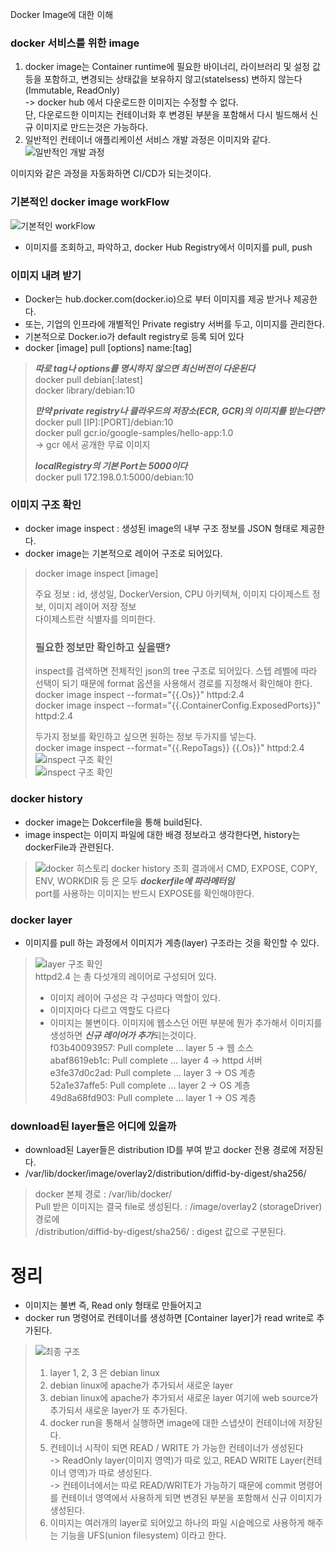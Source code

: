 Docker Image에 대한 이해 

### docker 서비스를 위한 image
1) docker image는 Container runtime에 필요한 바이너리, 라이브러리 및 설정 값 등을 포함하고, 변경되는 상태값을 보유하지 않고(statelsess) 변하지 않는다 (Immutable, ReadOnly)   
-> docker hub 에서 다운로드한 이미지는 수정할 수 없다.   
단, 다운로드한 이미지는 컨테이너화 후 변경된 부분을 포함해서 다시 빌드해서 신규 이미지로 만드는것은 가능하다. 
2) 일반적인 컨테이너 애플리케이션 서비스 개발 과정은 이미지와 같다.
   ![일반적인 개발 과정](../docs/img/docker_image/application.png)

이미지와 같은 과정을 자동화하면 CI/CD가 되는것이다.

### 기본적인 docker image workFlow
![기본적인 workFlow](../docs/img/docker_image/docker_image_buildup.png)
- 이미지를 조회하고, 파악하고, docker Hub Registry에서 이미지를 pull, push


### 이미지 내려 받기 
- Docker는 hub.docker.com(docker.io)으로 부터 이미지를 제공 받거나 제공한다.
- 또는, 기업의 인프라에 개별적인 Private registry 서버를 두고, 이미지를 관리한다.
- 기본적으로 Docker.io가 default registry로 등록 되어 있다
- docker [image] pull [options] name:[tag]
> ***따로 tag나 options를 명시하지 않으면 최신버전이 다운된다***  
> docker pull debian[:latest]  
> docker library/debian:10
> 
> ***만약 private registry나 클라우드의 저장소(ECR, GCR)의 이미지를 받는다면?***  
> docker pull [IP]:[PORT]/debian:10  
> docker pull gcr.io/google-samples/hello-app:1.0   
> -> gcr 에서 공개한 무료 이미지   
>
> ***localRegistry의 기본 Port는 5000이다***  
> docker pull 172.198.0.1:5000/debian:10  

### 이미지 구조 확인
- docker image inspect : 생성된 image의 내부 구조 정보를 JSON 형태로 제공한다. 
- docker image는 기본적으로 레이어 구조로 되어있다. 
> docker image inspect [image]
> 
> 주요 정보 : id, 생성일, DockerVersion, CPU 아키텍쳐, 이미지 다이제스트 정보, 이미지 레이어 저장 정보   
> 다이제스트란 식별자를 의미한다.
>
> ### 필요한 정보만 확인하고 싶을땐? ###
> inspect를 검색하면 전체적인 json의 tree 구조로 되어있다.
> 스텝 레벨에 따라 선택이 되기 때문에 format 옵션을 사용해서 경로를 지정해서 확인해야 한다.  
> docker image inspect --format="{{.Os}}" httpd:2.4  
> docker image inspect --format="{{.ContainerConfig.ExposedPorts}}" httpd:2.4
> 
> 두가지 정보를 확인하고 싶으면 원하는 정보 두가지를 넣는다.   
> docker image inspect --format="{{.RepoTags}} {{.Os}}" httpd:2.4   
> ![inspect 구조 확인](../docs/img/docker_image/inspect_total.png)   
> ![inspect 구조 확인](../docs/img/docker_image/inspect_Os.png)

  
### docker history
- docker image는 Dokcerfile을 통해 build된다.  
- image inspect는 이미지 파일에 대한 배경 정보라고 생각한다면, history는 dockerFile과 관련된다.  
> ![docker 히스토리](../docs/img/docker_image/docker_history.png)
> docker history 조회 결과에서 CMD, EXPOSE, COPY, ENV, WORKDIR 등 은 모두 ***dockerfile에 파라메터임***  
> port를 사용하는 이미지는 반드시 EXPOSE를 확인해야한다.

### docker layer
- 이미지를 pull 하는 과정에서 이미지가 계층(layer) 구조라는 것을 확인할 수 있다. 
> ![layer 구조 확인](../docs/img/docker_image/docker_layer.png)   
> httpd2.4 는 총 다섯개의 레이어로 구성되어 있다.  
> 
> - 이미지 레이어 구성은 각 구성마다 역할이 있다.  
> - 이미지마다 다르고 역할도 다르다
> - 이미지는 불변이다. 이미지에 웹소스던 어떤 부분에 뭔가 추가해서 이미지를 생성하면 ***신규 레이어가 추가***되는것이다.   
> f03b40093957: Pull complete … layer 5 → 웹 소스  
> abaf8619eb1c: Pull complete … layer 4 → httpd 서버    
> e3fe37d0c2ad: Pull complete … layer 3 → OS 계층  
> 52a1e37affe5: Pull complete … layer 2 → OS 계층  
> 49d8a68fd903: Pull complete … layer 1 → OS 계층  


### download된 layer들은 어디에 있을까 
- download된 Layer들은 distribution ID를 부여 받고 docker 전용 경로에 저장된다. 
- /var/lib/docker/image/overlay2/distribution/diffid-by-digest/sha256/
> docker 본체 경로 : /var/lib/docker/  
> Pull 받은 이미지는 결국 file로 생성된다. : /image/overlay2 (storageDriver) 경로에    
> /distribution/diffid-by-digest/sha256/ : digest 값으로 구분된다.

 # 정리
- 이미지는 불변 즉, Read only 형태로 만들어지고
- docker run 명령어로 컨테이너를 생성하면 [Container layer]가 read write로 추가된다.  

> ![최종 구조](../docs/img/docker_image/docker_imgae_layer.png)
> 1. layer 1, 2, 3 은 debian linux
> 2. debian linux에 apache가 추가되서 새로운 layer
> 3. debian linux에 apache가 추가되서 새로운 layer 여기에 web source가 추가되서 새로운 layer가 또 추가된다.
> 4. docker run을 통해서 실행하면 image에 대한 스냅샷이 컨테이너에 저장된다.
> 5. 컨테이너 시작이 되면 READ / WRITE 가 가능한 컨테이너가 생성된다   
> -> ReadOnly layer(이미지 영역)가 따로 있고, READ WRITE Layer(컨테이너 영역)가 따로 생성된다.  
> -> 컨테이너에서는 따로 READ/WRITE가 가능하기 때문에 commit 명령어를 컨테이너 영역에서 사용하게 되면 변경된 부분을 포함해서 신규 이미지가 생성된다.
> 6. 이미지는 여러개의 layer로 되어있고 하나의 파일 시슽메으로 사용하게 해주는 기능을 UFS(union filesystem) 이라고 한다. 